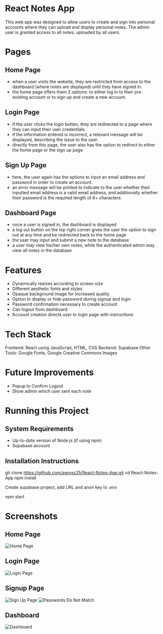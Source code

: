 # React Notes App

This web app was designed to allow users to create and sign into personal accounts where they can upload and display personal notes. The admin user is granted access to all notes, uploaded by all users.

# Pages

## Home Page

- when a user visits the website, they are restricted from access to the dashboard (where notes are displayed) until they have signed in.
- the home page offers them 2 options: to either log in to their pre-existing account or to sign up and create a new account.

## Login Page

- if the user clicks the login button, they are redirected to a page where they can input their user credentials.
- if the information entered is incorrect, a relevant message will be displayed, describing the issue to the user.
- directly from this page, the user also has the option to redirect to either the home page or the sign up page

## Sign Up Page

- here, the user again has the options to input an email address and password in order to create an account.
- an error message will be printed to indicate to the user whether their inputted email address is a valid email address, and additionally whether their password is the required length of 6+ characters.

## Dashboard Page

- once a user is signed in, the dashboard is displayed
- a log out button on the top right corner gives the user the option to sign out at any time and be redirected back to the home page
- the user may input and submit a new note to the database
- a user may view his/her own notes, while the authenticated admin may view all notes in the database

# Features

- Dynamically resizes according to screen size
- Different aesthetic fonts and styles
- Opaque background image for increased quality
- Option to display or hide password during signup and login
- Password confirmation necessary to create account
- Can logout from dashboard
- Account creation directs user to login page with instructions

# Tech Stack

Frontend: React using JavaScript, HTML, CSS
Backend: Supabase
Other Tools: Google Fonts, Google Creative Commons Images

# Future Improvements

- Popup to Confirm Logout
- Show admin which user sent each note

# Running this Project

## System Requirements

- Up-to-date version of Node.js (if using npm)
- Supabase account

## Installation Instructions

git clone https://github.com/agross25/React-Notes-App.git
cd React-Notes-App
npm install

Create supabase project, add URL and anon key to .env

npm start

# Screenshots

## Home Page

![Home Page](src/assets/screenshots/HomePage.png)

## Login Page

![Login Page](src/assets/screenshots/LoginImage.png)

## Signup Page

![Sign Up Page](src/assets/screenshots/SignupImage.png)
![Passwords Do Not Match](src/assets/screenshots/PW.png)

## Dashboard

![Dashboard](src/assets/screenshots/DashboardPage.png)
